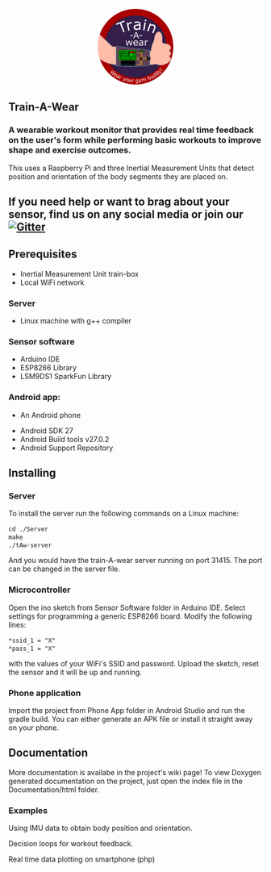 <p align="center"> <img src="https://github.com/InaSusnoschi/train-A-wear/blob/master/Images/trainAwear_logo.png" height=150px width=150px alt="train-A-wear logo" /> </p>

## Train-A-Wear
### A wearable workout monitor that provides real time feedback on the user's form while performing basic workouts to improve shape and exercise outcomes.

This uses a Raspberry Pi and three Inertial Measurement Units that detect position and orientation of the body segments they are placed on.

## If you need help or want to brag about your sensor, find us on any social media or join our [![Gitter](https://badges.gitter.im/train-A-wear/community.svg)](https://gitter.im/train-A-wear/community?utm_source=badge&utm_medium=badge&utm_campaign=pr-badge)


## Prerequisites
* Inertial Measurement Unit train-box
* Local WiFi network

### Server
* Linux machine with g++ compiler

### Sensor software
* Arduino IDE
* ESP8266 Library
* LSM9DS1 SparkFun Library

### Android app:
* An Android phone
<ul>
  <li> Android SDK 27 </li>
  <li> Android Build tools v27.0.2 </li>
  <li> Android Support Repository </li>
</ul>


## Installing

### Server
To install the server run the following commands on a Linux machine:
```
cd ./Server
make
./tAw-server
```
And you would have the train-A-wear server running on port 31415. The port can be changed in the server file.

### Microcontroller
Open the ino sketch from Sensor Software folder in Arduino IDE. Select settings for programming a generic ESP8266 board.
Modify the following lines:
```
*ssid_1 = "X"
*pass_1 = "X"
```
with the values of your WiFi's SSID and password. Upload the sketch, reset the sensor and it will be up and running.

### Phone application
Import the project from Phone App folder in Android Studio and run the gradle build. You can either generate an APK file or install it straight away on your phone.

## Documentation
More documentation is availabe in the project's wiki page! To view Doxygen generated documentation on the project, just open the index file in the Documentation/html folder.

### Examples
Using IMU data to obtain body position and orientation.

Decision loops for workout feedback.

Real time data plotting on smartphone (php)
